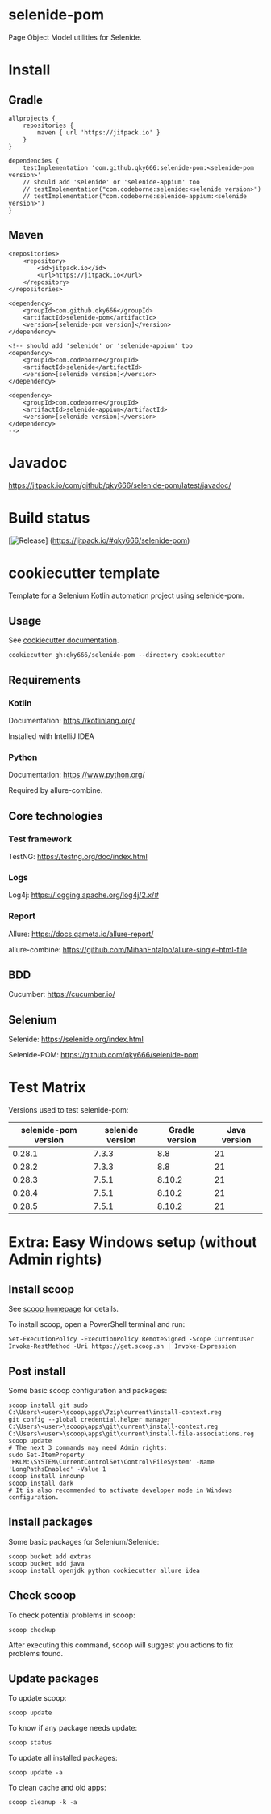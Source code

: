 # selenide-pom

Page Object Model utilities for Selenide.

# Install

## Gradle

```
allprojects {
    repositories {
        maven { url 'https://jitpack.io' }
    }
}

dependencies {
    testImplementation 'com.github.qky666:selenide-pom:<selenide-pom version>'
    // should add 'selenide' or 'selenide-appium' too
    // testImplementation("com.codeborne:selenide:<selenide version>")
    // testImplementation("com.codeborne:selenide-appium:<selenide version>")
}
```

## Maven

```
<repositories>
    <repository>
        <id>jitpack.io</id>
        <url>https://jitpack.io</url>
    </repository>
</repositories>

<dependency>
    <groupId>com.github.qky666</groupId>
    <artifactId>selenide-pom</artifactId>
    <version>[selenide-pom version]</version>
</dependency>

<!-- should add 'selenide' or 'selenide-appium' too
<dependency>
    <groupId>com.codeborne</groupId>
    <artifactId>selenide</artifactId>
    <version>[selenide version]</version>
</dependency>

<dependency>
    <groupId>com.codeborne</groupId>
    <artifactId>selenide-appium</artifactId>
    <version>[selenide version]</version>
</dependency>
-->
```

# Javadoc

https://jitpack.io/com/github/qky666/selenide-pom/latest/javadoc/

# Build status

[![Release](https://jitpack.io/v/qky666/selenide-pom.svg)]
(https://jitpack.io/#qky666/selenide-pom)

# cookiecutter template

Template for a Selenium Kotlin automation project using selenide-pom.

## Usage

See [cookiecutter documentation](https://cookiecutter.readthedocs.io/en/stable/index.html).

    cookiecutter gh:qky666/selenide-pom --directory cookiecutter

## Requirements

### Kotlin

Documentation: https://kotlinlang.org/

Installed with IntelliJ IDEA

### Python

Documentation: https://www.python.org/

Required by allure-combine.

## Core technologies

### Test framework

TestNG: https://testng.org/doc/index.html

### Logs

Log4j: https://logging.apache.org/log4j/2.x/#

### Report

Allure: https://docs.qameta.io/allure-report/

allure-combine: https://github.com/MihanEntalpo/allure-single-html-file

## BDD

Cucumber: https://cucumber.io/

## Selenium

Selenide: https://selenide.org/index.html

Selenide-POM: https://github.com/qky666/selenide-pom

# Test Matrix

Versions used to test selenide-pom:

| selenide-pom version | selenide version | Gradle version | Java version |
|----------------------|------------------|----------------|--------------|
| 0.28.1               | 7.3.3            | 8.8            | 21           |
| 0.28.2               | 7.3.3            | 8.8            | 21           |
| 0.28.3               | 7.5.1            | 8.10.2         | 21           |
| 0.28.4               | 7.5.1            | 8.10.2         | 21           |
| 0.28.5               | 7.5.1            | 8.10.2         | 21           |

# Extra: Easy Windows setup (without Admin rights)

## Install scoop

See [scoop homepage](https://scoop.sh/) for details.

To install scoop, open a PowerShell terminal and run:

    Set-ExecutionPolicy -ExecutionPolicy RemoteSigned -Scope CurrentUser
    Invoke-RestMethod -Uri https://get.scoop.sh | Invoke-Expression

## Post install

Some basic scoop configuration and packages:

    scoop install git sudo
    C:\Users\<user>\scoop\apps\7zip\current\install-context.reg
    git config --global credential.helper manager
    C:\Users\<user>\scoop\apps\git\current\install-context.reg
    C:\Users\<user>\scoop\apps\git\current\install-file-associations.reg
    scoop update
    # The next 3 commands may need Admin rights:
    sudo Set-ItemProperty 'HKLM:\SYSTEM\CurrentControlSet\Control\FileSystem' -Name 'LongPathsEnabled' -Value 1
    scoop install innounp
    scoop install dark
    # It is also recommended to activate developer mode in Windows configuration.

## Install packages

Some basic packages for Selenium/Selenide:

    scoop bucket add extras
    scoop bucket add java
    scoop install openjdk python cookiecutter allure idea

## Check scoop

To check potential problems in scoop:

    scoop checkup

After executing this command, scoop will suggest you actions to fix problems found.

## Update packages

To update scoop:

    scoop update

To know if any package needs update:

    scoop status

To update all installed packages:

    scoop update -a

To clean cache and old apps:

    scoop cleanup -k -a
